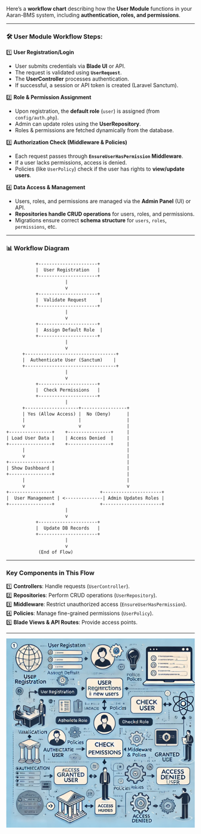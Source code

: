 Here’s a **workflow chart** describing how the **User Module** functions in your Aaran-BMS system, including **authentication, roles, and permissions**.

---

### **🛠 User Module Workflow Steps:**
1️⃣ **User Registration/Login**
- User submits credentials via **Blade UI** or API.
- The request is validated using **`UserRequest`**.
- The **UserController** processes authentication.
- If successful, a session or API token is created (Laravel Sanctum).

2️⃣ **Role & Permission Assignment**
- Upon registration, the **default role** (`user`) is assigned (from `config/auth.php`).
- Admin can update roles using the **UserRepository**.
- Roles & permissions are fetched dynamically from the database.

3️⃣ **Authorization Check (Middleware & Policies)**
- Each request passes through **`EnsureUserHasPermission` Middleware**.
- If a user lacks permissions, access is denied.
- Policies (like `UserPolicy`) check if the user has rights to **view/update users**.

4️⃣ **Data Access & Management**
- Users, roles, and permissions are managed via the **Admin Panel** (UI) or API.
- **Repositories handle CRUD operations** for users, roles, and permissions.
- Migrations ensure correct **schema structure** for `users`, `roles`, `permissions`, etc.

---

### **📊 Workflow Diagram**
```
           +----------------------+
           |  User Registration   |
           +----------------------+
                      |
                      v
           +----------------------+
           |  Validate Request     |
           +----------------------+
                      |
                      v
           +----------------------+
           |  Assign Default Role  |
           +----------------------+
                      |
                      v
      +----------------------------------+
      |  Authenticate User (Sanctum)    |
      +----------------------------------+
                      |
                      v
           +----------------------+
           |  Check Permissions   |
           +----------------------+
                      |
      +--------------------+-----------------+
      | Yes (Allow Access) |  No (Deny)      |
      |                    |                 |
      v                    v                 |
+----------------+    +----------------+     |
| Load User Data |    | Access Denied  |     |
+----------------+    +----------------+     |
      |                                      |
      v                                      |
+----------------+                           |
| Show Dashboard |                           |
+----------------+                           |
      |                                      |
      v                                      v
+----------------+                 +----------------------+
|  User Management | <--------------| Admin Updates Roles |
+----------------+                 +----------------------+
                      |
                      v
           +----------------------+
           |  Update DB Records   |
           +----------------------+
                      |
                      v
            (End of Flow)
```

---

### **Key Components in This Flow**
1️⃣ **Controllers**: Handle requests (`UserController`).  
2️⃣ **Repositories**: Perform CRUD operations (`UserRepository`).  
3️⃣ **Middleware**: Restrict unauthorized access (`EnsureUserHasPermission`).  
4️⃣ **Policies**: Manage fine-grained permissions (`UserPolicy`).  
5️⃣ **Blade Views & API Routes**: Provide access points.

---

![img.png](images/work-flowchart.png)
